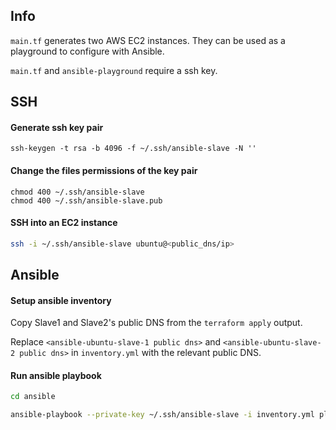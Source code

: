 ## Info

`main.tf` generates two AWS EC2 instances. They can be used as a playground to configure with Ansible.

`main.tf` and `ansible-playground` require a ssh key.

## SSH

#### Generate ssh key pair

```ssh
ssh-keygen -t rsa -b 4096 -f ~/.ssh/ansible-slave -N ''
```

#### Change the files permissions of the key pair

```ssh
chmod 400 ~/.ssh/ansible-slave
chmod 400 ~/.ssh/ansible-slave.pub
```

#### SSH into an EC2 instance

```sh
ssh -i ~/.ssh/ansible-slave ubuntu@<public_dns/ip>
```

## Ansible

#### Setup ansible inventory

Copy Slave1 and Slave2's public DNS from the `terraform apply` output.

Replace `<ansible-ubuntu-slave-1 public dns>` and `<ansible-ubuntu-slave-2 public dns>` in `inventory.yml` with the relevant public DNS.

#### Run ansible playbook

```sh
cd ansible

ansible-playbook --private-key ~/.ssh/ansible-slave -i inventory.yml playbook.yml
```
